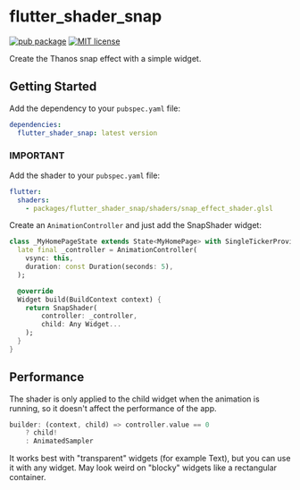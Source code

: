 # flutter_shader_snap

[![pub package](https://img.shields.io/pub/v/flutter_shader_snap.svg)](https://pub.dartlang.org/packages/flutter_shader_snap)
[![MIT license](https://img.shields.io/badge/License-MIT-blue.svg)](https://lbesson.mit-license.org/)

Create the Thanos snap effect with a simple widget.

## Getting Started

Add the dependency to your `pubspec.yaml` file:

```yaml
dependencies:
  flutter_shader_snap: latest version
```

### IMPORTANT

Add the shader to your `pubspec.yaml` file:

```yaml
flutter:
  shaders:
    - packages/flutter_shader_snap/shaders/snap_effect_shader.glsl
```

Create an `AnimationController` and just add the SnapShader widget:

```dart
class _MyHomePageState extends State<MyHomePage> with SingleTickerProviderStateMixin {
  late final _controller = AnimationController(
    vsync: this,
    duration: const Duration(seconds: 5),
  );

  @override
  Widget build(BuildContext context) {
    return SnapShader(
        controller: _controller,
        child: Any Widget...
    );
  }
}
```

## Performance

The shader is only applied to the child widget when the animation is running, so it doesn't affect the performance of the app.

```dart
builder: (context, child) => controller.value == 0
    ? child!
    : AnimatedSampler
```

It works best with "transparent" widgets (for example Text), but you can use it with any widget. May look weird on "blocky" widgets like a rectangular container.
